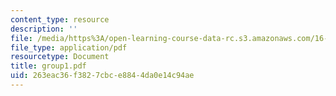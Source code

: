```yaml
---
content_type: resource
description: ''
file: /media/https%3A/open-learning-course-data-rc.s3.amazonaws.com/16-810-engineering-design-and-rapid-prototyping-january-iap-2005/263eac36f3827cbce8844da0e14c94ae_group1.pdf
file_type: application/pdf
resourcetype: Document
title: group1.pdf
uid: 263eac36-f382-7cbc-e884-4da0e14c94ae
---
```

